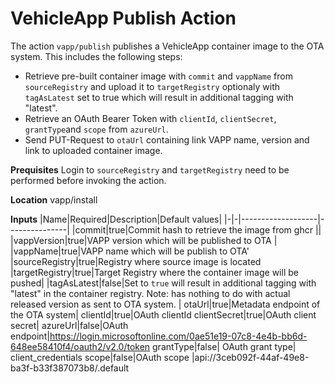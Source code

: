# VehicleApp Publish Action

The action `vapp/publish` publishes a VehicleApp container image to the OTA system. This includes the following steps:

- Retrieve pre-built container image with `commit` and `vappName` from `sourceRegistry` and upload it to `targetRegistry` optionaly with `tagAsLatest` set to true which will result in additional tagging with "latest".
- Retrieve an OAuth Bearer Token with `clientId`, `clientSecret`, `grantType`and `scope` from `azureUrl`.
- Send PUT-Request to `otaUrl` containing link VAPP name, version and link to uploaded container image.

**Prequisites**
Login to `sourceRegistry` and `targetRegistry` need to be performed before invoking the action.

**Location**
vapp/install

**Inputs**
|Name|Required|Description|Default values|
|-|-|-------------------|---------------|
|commit|true|Commit hash to retrieve the image from ghcr  ||
|vappVersion|true|VAPP version which will be published to OTA |
|vappName|true|VAPP name which will be publish to OTA'
|sourceRegistry|true|Registry where source image is located
|targetRegistry|true|Target Registry where the container image will be pushed|
|tagAsLatest|false|Set to `true` will result in additional tagging with "latest" in the container registry. Note: has nothing to do with actual released version as sent to OTA system. |
otaUrl|true|Metadata endpoint of the OTA system|
clientId|true|OAuth clientId
clientSecret|true|OAuth client secret|
azureUrl|false|OAuth endpoint|https://login.microsoftonline.com/0ae51e19-07c8-4e4b-bb6d-648ee58410f4/oauth2/v2.0/token
grantType|false| OAuth grant type| client_credentials
scope|false|OAuth scope  |api://3ceb092f-44af-49e8-ba3f-b33f387073b8/.default



